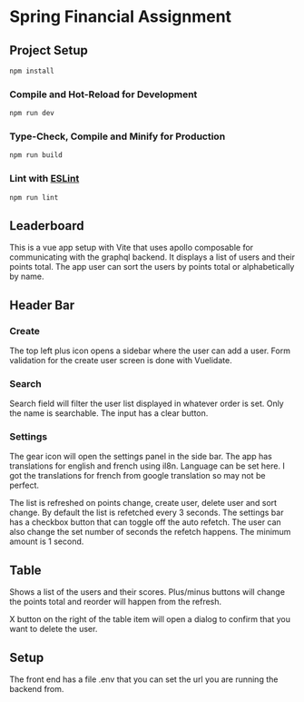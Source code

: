 # Spring Financial Assignment

## Project Setup

```sh
npm install
```

### Compile and Hot-Reload for Development

```sh
npm run dev
```

### Type-Check, Compile and Minify for Production

```sh
npm run build
```

### Lint with [ESLint](https://eslint.org/)

```sh
npm run lint
```

## Leaderboard

This is a vue app setup with Vite that uses apollo composable for communicating with the graphql backend. It displays a list of users and their points total. The app user can sort the users by points total or alphabetically by name. 

## Header Bar

### Create

The top left plus icon opens a sidebar where the user can add a user. Form validation for the create user screen is done with Vuelidate.

### Search

Search field will filter the user list displayed in whatever order is set. Only the name is searchable. The input has a clear button.

### Settings

The gear icon will open the settings panel in the side bar. The app has translations for english and french using il8n. Language can be set here. I got the translations for french from google translation so may not be perfect. 

The list is refreshed on points change, create user, delete user and sort change. By default the list is refetched every 3 seconds. The settings bar has a checkbox button that can toggle off the auto refetch. The user can also change the set number of seconds the refetch happens. The minimum amount is 1 second. 

## Table
Shows a list of the users and their scores. Plus/minus buttons will change the points total and reorder will happen from the refresh. 

X button on the right of the table item will open a dialog to confirm that you want to delete the user. 

## Setup
The front end has a file .env that you can set the url you are running the backend from. 